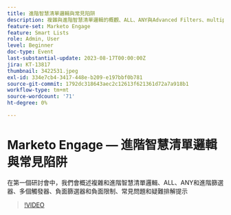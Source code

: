 ```yaml
---
title: 進階智慧清單邏輯與常見陷阱
description: 複雜與進階智慧清單邏輯的概觀、ALL、ANY與Advanced Filters、multiple triggers、negative filters and negative constraints、common issues和troubleshooting tips
feature-set: Marketo Engage
feature: Smart Lists
role: Admin, User
level: Beginner
doc-type: Event
last-substantial-update: 2023-08-17T00:00:00Z
jira: KT-13817
thumbnail: 3422531.jpeg
exl-id: 334e7cb4-3417-448e-b209-e197bbf0b781
source-git-commit: 1792dc318643aec2c12613f621361d72a7a918b1
workflow-type: tm+mt
source-wordcount: '71'
ht-degree: 0%

---
```


# Marketo Engage — 進階智慧清單邏輯與常見陷阱

在第一個研討會中，我們會概述複雜和進階智慧清單邏輯、ALL、ANY和進階篩選器、多個觸發器、負面篩選器和負面限制、常見問題和疑難排解提示

>[!VIDEO](https://video.tv.adobe.com/v/3422531/?learn=on)
